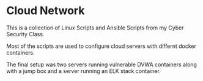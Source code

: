 # Cloud Network
This is a collection of Linux Scripts and Ansible Scripts from my Cyber Security Class.

Most of the scripts are used to configure cloud servers with differnt docker containers.

The final setup was two servers running vulnerable DVWA containers along with a jump box and a server running an ELK stack container.
